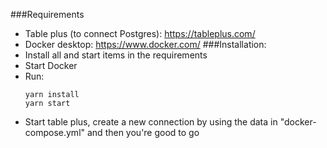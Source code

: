 ###Requirements
- Table plus (to connect Postgres): https://tableplus.com/
- Docker desktop: https://www.docker.com/
###Installation:
- Install all and start items in the requirements
- Start Docker
- Run:
  ```
  yarn install
  yarn start
  ```
- Start table plus, create a new connection by using the data in "docker-compose.yml" and then you're good to go
